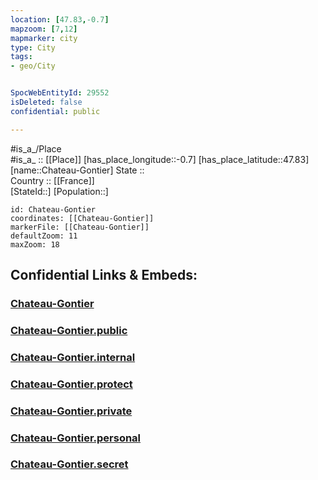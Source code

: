 ```yaml
---
location: [47.83,-0.7] 
mapzoom: [7,12] 
mapmarker: city 
type: City
tags:
- geo/City


SpocWebEntityId: 29552
isDeleted: false
confidential: public

---
```

#is_a_/Place  
#is_a_ :: [[Place]] 
[has_place_longitude::-0.7] 
[has_place_latitude::47.83] 
[name::Chateau-Gontier] 
State ::  
Country :: [[France]]  
[StateId::] 
[Population::] 



```leaflet
id: Chateau-Gontier
coordinates: [[Chateau-Gontier]] 
markerFile: [[Chateau-Gontier]] 
defaultZoom: 11 
maxZoom: 18
```


## Confidential Links & Embeds: 

### [Chateau-Gontier](/_Standards/Earth/Continent/Europe/Europe~West/France/regions~France/Pays_de_la_Loire/departments~Pays_de_la_Loire/Mayenne/communes~Mayenne/Château-Gontier/cities~Château-Gontier/Chateau-Gontier.md) 

### [Chateau-Gontier.public](/_public/Earth/Continent/Europe/Europe~West/France/regions~France/Pays_de_la_Loire/departments~Pays_de_la_Loire/Mayenne/communes~Mayenne/Château-Gontier/cities~Château-Gontier/Chateau-Gontier.public.md) 

### [Chateau-Gontier.internal](/_internal/Earth/Continent/Europe/Europe~West/France/regions~France/Pays_de_la_Loire/departments~Pays_de_la_Loire/Mayenne/communes~Mayenne/Château-Gontier/cities~Château-Gontier/Chateau-Gontier.internal.md) 

### [Chateau-Gontier.protect](/_protect/Earth/Continent/Europe/Europe~West/France/regions~France/Pays_de_la_Loire/departments~Pays_de_la_Loire/Mayenne/communes~Mayenne/Château-Gontier/cities~Château-Gontier/Chateau-Gontier.protect.md) 

### [Chateau-Gontier.private](/_private/Earth/Continent/Europe/Europe~West/France/regions~France/Pays_de_la_Loire/departments~Pays_de_la_Loire/Mayenne/communes~Mayenne/Château-Gontier/cities~Château-Gontier/Chateau-Gontier.private.md) 

### [Chateau-Gontier.personal](/_personal/Earth/Continent/Europe/Europe~West/France/regions~France/Pays_de_la_Loire/departments~Pays_de_la_Loire/Mayenne/communes~Mayenne/Château-Gontier/cities~Château-Gontier/Chateau-Gontier.personal.md) 

### [Chateau-Gontier.secret](/_secret/Earth/Continent/Europe/Europe~West/France/regions~France/Pays_de_la_Loire/departments~Pays_de_la_Loire/Mayenne/communes~Mayenne/Château-Gontier/cities~Château-Gontier/Chateau-Gontier.secret.md)

